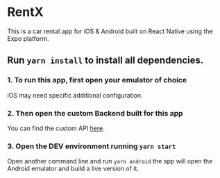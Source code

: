 # RentX

This is a car rental app for iOS & Android built on React Native using the Expo platform.

Run ```yarn install``` to install all dependencies.
---
### 1. To run this app, first open your emulator of choice
iOS may need specific additional configuration.

### 2. Then open the custom Backend built for this app
You can find the custom API [here](https://github.com/silentspaceship/rentx-api).

### 3. Open the DEV environment running ```yarn start```
Open another command line and run ```yarn android``` the app will open the Android emulator and build a live version of it.

